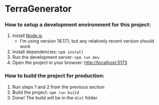 # TerraGenerator

### How to setup a development environment for this project:

1. Install [Node.js](https://nodejs.org/en/download/)
   - I'm using version 18.17.1, but any relatively recent version should work
2. Install dependencies: `npm install`
3. Run the development server: `npm run dev`
4. Open the project in your browser: [http://localhost:5173](http://localhost:5173)

### How to build the project for production:

1. Run steps 1 and 2 from the previous section
2. Build the project: `npm run build`
3. Done! The build will be in the `dist` folder

